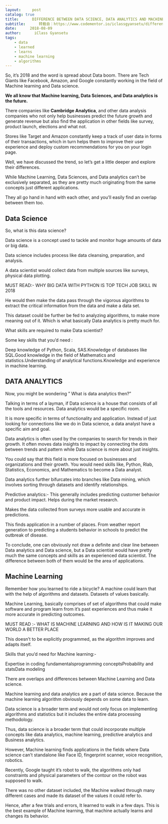 ```yaml
---
layout:     post
catalog: true
title:      DIFFERENCE BETWEEN DATA SCIENCE, DATA ANALYTICS AND MACHINE LEARNING
subtitle:      转载自：https://www.codementor.io/iclassgyansetu/difference-between-data-science-data-analytics-and-machine-learning-m8idnixw6
date:      2018-08-09
author:      iClass Gyansetu
tags:
    - data
    - learned
    - learns
    - machine learning
    - algorithms
---
```


So, it’s 2018 and the word is spread about Data boom. There are Tech Giants like Facebook, Amazon, and Google constantly working in the field of Machine learning and Data science.

**We all know that Machine learning, Data Sciences, and Data analytics is the future.**

There companies like **Cambridge Analytica**, and other data analysis companies who not only help businesses predict the future growth and generate revenue but also find the application in other fields like survey, product launch, elections and what not.

Stores like Target and Amazon constantly keep a track of user data in forms of their transactions, which in turn helps them to improve their user experience and deploy custom recommendations for you on your login page.

Well, we have discussed the trend, so let’s get a little deeper and explore their differences.

While Machine Learning, Data Sciences, and Data analytics can’t be exclusively separated, as they are pretty much originating from the same concepts just different applications.

They all go hand in hand with each other, and you’ll easily find an overlap between them too.

##  Data Science

So, what is this data science?

Data science is a concept used to tackle and monitor huge amounts of data or big data.

Data science includes process like data cleansing, preparation, and analysis.

A data scientist would collect data from multiple sources like surveys, physical data plotting.

MUST READ:- WHY BIG DATA WITH PYTHON IS TOP TECH JOB SKILL IN 2018

He would then make the data pass through the vigorous algorithms to extract the critical information from the data and make a data set.

This dataset could be further be fed to analyzing algorithms, to make more meaning out of it. Which is what basically Data analytics is pretty much for.

What skills are required to make Data scientist?

Some key skills that you’d need :

Deep knowledge of Python, Scala, SAS.Knowledge of databases like SQL.Good knowledge in the field of Mathematics and statistics.Understanding of analytical functions.Knowledge and experience in machine learning.

##  DATA ANALYTICS

Now, you might be wondering ” What is data analytics then?”

Talking in terms of a layman, if Data science is a house that consists of all the tools and resources. Data analytics would be a specific room.

It is more specific in terms of functionality and application. Instead of just looking for connections like we do in Data science, a data analyst have a specific aim and goal.

Data analytics is often used by the companies to search for trends in their growth. It often moves data insights to impact by connecting the dots between trends and pattern while Data science is more about just insights.

You could say that this field is more focused on businesses and organizations and their growth. You would need skills like, Python, Rlab, Statistics, Economics, and Mathematics to become a Data analyst.

Data analytics further bifurcates into branches like Data mining, which involves sorting through datasets and identify relationships.

Predictive analytics:- This generally includes predicting customer behavior and product impact. Helps during the market research.

Makes the data collected from surveys more usable and accurate in predictions.

This finds application in a number of places. From weather report generation to predicting a students behavior in schools to predict the outbreak of disease.

To conclude, one can obviously not draw a definite and clear line between Data analytics and Data science, but a Data scientist would have pretty much the same concepts and skills as an experienced data scientist. The difference between both of them would be the area of applications.

##  Machine Learning

Remember how you learned to ride a bicycle? A machine could learn that with the help of algorithms and datasets. Datasets of values basically.

Machine Learning, basically comprises of set of algorithms that could make software and program learn from it’s past experiences and thus make it more accurate in predicting outcomes.

MUST READ :- WHAT IS MACHINE LEARNING AND HOW IS IT MAKING OUR WORLD A BETTER PLACE

This doesn’t to be explicitly programmed, as the algorithm improves and adapts itself.

Skills that you’d need for Machine learning:-

Expertise in coding fundamentalsprogramming conceptsProbability and statsData modeling

There are overlaps and differences between Machine Learning and Data science.

Machine learning and data analytics are a part of data science. Because the machine learning algorithm obviously depends on some data to learn.

Data science is a broader term and would not only focus on implementing algorithms and statistics but it includes the entire data processing methodology.

Thus, data science is a broader term that could incorporate multiple concepts like data analytics, machine learning, predictive analytics and Business analytics.

However, Machine learning finds applications in the fields where Data science can’t standalone like Face ID, fingerprint scanner, voice recognition, robotics.

Recently, Google taught it’s robot to walk, the algorithms only had constraints and physical parameters of the contour on the robot was supposed to walk.

There was no other dataset included, the Machine walked through many different cases and made its dataset of the values it could refer to.

Hence, after a few trials and errors, It learned to walk in a few days. This is the best example of Machine learning, that machine actually learns and changes its behavior.
